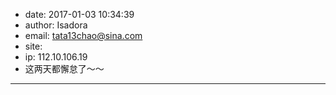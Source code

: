 - date: 2017-01-03 10:34:39
- author: Isadora
- email: tata13chao@sina.com
- site: 
- ip: 112.10.106.19
- 这两天都懈怠了～～
- - - - - - - - - - - - - - - -
